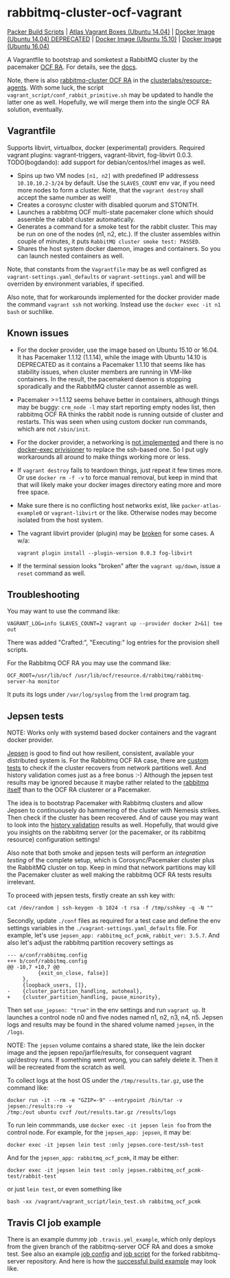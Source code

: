 # rabbitmq-cluster-ocf-vagrant

[Packer Build Scripts](https://github.com/bogdando/packer-atlas-example)
| [Atlas Vagrant Boxes (Ubuntu 14.04)](https://atlas.hashicorp.com/bogdando/boxes/rabbitmq-cluster-ocf)
| [Docker Image (Ubuntu 14.04) DEPRECATED](https://hub.docker.com/r/bogdando/rabbitmq-cluster-ocf/)
| [Docker Image (Ubuntu 15.10)](https://hub.docker.com/r/bogdando/rabbitmq-cluster-ocf-wily/)
| [Docker Image (Ubuntu 16.04)](https://hub.docker.com/r/bogdando/rabbitmq-cluster-ocf-xenial/)

A Vagrantfile to bootstrap and somketest a RabbitMQ cluster by the pacemaker
[OCF RA](https://github.com/rabbitmq/rabbitmq-server/blob/master/scripts/rabbitmq-server-ha.ocf).
For details, see the [docs](http://www.rabbitmq.com/pacemaker.html).

Note, there is also [rabbitmq-cluster OCF RA](https://github.com/ClusterLabs/resource-agents/blob/master/heartbeat/rabbitmq-cluster)
in the [clusterlabs/resource-agents](https://github.com/ClusterLabs/resource-agents).
With some luck, the script ``vagrant_script/conf_rabbit_primitive.sh`` may
be updated to handle the latter one as well. Hopefully, we will merge them into
the single OCF RA solution, eventually.

## Vagrantfile

Supports libvirt, virtualbox, docker (experimental) providers.
Required vagrant plugins: vagrant-triggers, vagrant-libvirt, fog-libvirt 0.0.3.
TODO(bogdando): add support for debian/centos/rhel images as well.

* Spins up two VM nodes ``[n1, n2]`` with predefined IP addressess
  ``10.10.10.2-3/24`` by default. Use the ``SLAVES_COUNT`` env var, if you need
  more nodes to form a cluster. Note, that the ``vagrant destroy`` shall accept
  the same number as well!
* Creates a corosync cluster with disabled quorum and STONITH.
* Launches a rabbitmq OCF multi-state pacemaker clone which should assemble
  the rabbit cluster automatically.
* Generates a command for a smoke test for the rabbit cluster. This may be
  run on one of the nodes (n1, n2, etc.). If the cluster assembles within couple
  of minutes, it puts `RabbitMQ cluster smoke test: PASSED`.
* Shares the host system docker daemon, images and containers. So you can
  launch nested containers as well.

Note, that constants from the ``Vagrantfile`` may be as well configred as
``vagrant-settings.yaml_defaults`` or ``vagrant-settings.yaml`` and will be
overriden by environment variables, if specified.

Also note, that for workarounds implemented for the docker provider made
the command ``vagrant ssh`` not working. Instead use the
``docker exec -it n1 bash`` or suchlike.

## Known issues

* For the docker provider, use the image based on Ubuntu 15.10 or 16.04. It
  has Pacemaker 1.1.12 (1.1.14), while the image with Ubuntu 14.10 is
  DEPRECATED as it contains a Pacemaker 1.1.10 that seems like has stability
  issues, when cluster members are running in VM-like containers. In the
  result, the pacemakerd daemon is stopping sporadically and the RabbitMQ
  cluster cannot assemble as well.

* Pacemaker >=1.1.12 seems behave better in containers, although things may be
  buggy: ``crm_node -l`` may start reporting empty nodes list, then rabbitmq OCF
  RA thinks the rabbit node is running outside of cluster and restarts. This was
  seen when using custom docker run commands, which are not ``/sbin/init``.

* For the docker provider, a networking is [not implemented](https://github.com/mitchellh/vagrant/issues/6667)
  and there is no [docker-exec privisioner](https://github.com/mitchellh/vagrant/issues/4179)
  to replace the ssh-based one. So I put ugly workarounds all around to make
  things working more or less.

* If ``vagrant destroy`` fails to teardown things, just repeat it few times more.
  Or use ``docker rm -f -v`` to force manual removal, but keep in mind that
  that will likely make your docker images directory eating more and more free
  space.

* Make sure there is no conflicting host networks exist, like
  ``packer-atlas-example0`` or ``vagrant-libvirt`` or the like. Otherwise nodes may
  become isolated from the host system.

* The vagrant libvirt provider (plugin) may be
  [broken](https://github.com/fog/fog-libvirt/issues/16) for some cases. A w/a:
  ```
  vagrant plugin install --plugin-version 0.0.3 fog-libvirt
  ```

* If the terminal session looks "broken" after the ``vagrant up/down``, issue a
  ``reset`` command as well.

## Troubleshooting

You may want to use the command like:
```
VAGRANT_LOG=info SLAVES_COUNT=2 vagrant up --provider docker 2>&1| tee out
```

There was added "Crafted:", "Executing:" log entries for the
provision shell scripts.

For the Rabbitmq OCF RA you may use the command like:
```
OCF_ROOT=/usr/lib/ocf /usr/lib/ocf/resource.d/rabbitmq/rabbitmq-server-ha monitor
```

It puts its logs under ``/var/log/syslog`` from the `lrmd` program tag.

## Jepsen tests

NOTE: Works only with systemd based docker containers and the vagrant docker
provider.

[Jepsen](https://github.com/aphyr/jepsen) is good to find out how resilient,
consistent, available your distributed system is. For the Rabbitmq OCF RA case,
there are [custom tests](https://github.com/bogdando/jepsen/tree/rabbit_pcmk/rabbitmq_ocf_pcmk)
to check if the cluster recovers from network partitions well. And history
validation comes just as a free bonus :-) Although the jepsen test results may
be ignored because it maybe rather related to the
[rabbitmq itself](https://aphyr.com/posts/315-call-me-maybe-rabbitmq) than to
the OCF RA clusterer or a Pacemaker.

The idea is to bootstrap Pacemaker with Rabbitmq clusters and allow Jepsen to
continuousely do hammering of the cluster with Nemesis strikes. Then check if
the cluster has been recovered. And of cause you may want to look into the
[history validation](https://aphyr.com/posts/314-computational-techniques-in-knossos)
results as well. Hopefully, that would give you insights on the rabbitmq server
(or the pacemaker, or its rabbitmq resource) configuration settings!

Also note that both smoke and jepsen tests will perform an *integration testing*
of the complete setup, which is Corosync/Pacemaker cluster plus the RabbitMQ
cluster on top. Keep in mind that network partitions may kill the Pacemaker
cluster as well making the rabbitmq OCF RA tests results irrelevant.

To proceed with jepsen tests, firstly create an ssh key with:
```
cat /dev/random | ssh-keygen -b 1024 -t rsa -f /tmp/sshkey -q -N ""
```
Secondly, update `./conf` files as required for a test case and define the env
settings variables in the `./vagrant-settings.yaml_defaults` file. For example,
let's use `jepsen_app: rabbitmq_ocf_pcmk`, `rabbit_ver: 3.5.7`.
And also let's adjust the rabbitmq partition recovery settings as
```
--- a/conf/rabbitmq.config
+++ b/conf/rabbitmq.config
@@ -10,7 +10,7 @@
          {exit_on_close, false}]
     },
     {loopback_users, []},
-    {cluster_partition_handling, autoheal},
+    {cluster_partition_handling, pause_minority},
```

Then set `use_jepsen: "true"` in the env settings  and run ``vagrant up``.
It launches a control node n0 and five nodes named n1, n2, n3, n4, n5. Jepsen logs
and results may be found in the shared volume named `jepsen`, in the `/logs`.

NOTE: The `jepsen` volume contains a shared state, like the lein docker image and
the jepsen repo/jarfile/results, for consequent vagrant up/destroy runs. If
something went wrong, you can safely delete it. Then it will be recreated from the
scratch as well.

To collect logs at the host OS under the `/tmp/results.tar.gz`, use the command like:
```
docker run -it --rm -e "GZIP=-9" --entrypoint /bin/tar -v jepsen:/results:ro -v
/tmp:/out ubuntu cvzf /out/results.tar.gz /results/logs
```

To run lein commmands, use ``docker exec -it jepsen lein foo`` from the control node.
For example, for the `jepsen_app: jepsen`, it may be:
```
docker exec -it jepsen lein test :only jepsen.core-test/ssh-test
```
And for the `jepsen_app: rabbitmq_ocf_pcmk`, it may be either:
```
docker exec -it jepsen lein test :only jepsen.rabbitmq_ocf_pcmk-test/rabbit-test
```
or just ``lein test``, or even something like
```
bash -xx /vagrant/vagrant_script/lein_test.sh rabbitmq_ocf_pcmk
```

## Travis CI job example

There is an example dummy job ``.travis.yml_example``, which only deploys
from the given branch of the rabbitmq-server OCF RA and does a smoke test.
See also an example [job config](https://github.com/bogdando/rabbitmq-server/blob/rabbit_ocf_ra_travis/.travis.yml)
and [job script](https://github.com/bogdando/rabbitmq-server/blob/rabbit_ocf_ra_travis/scripts/travis_test_ocf_ra.sh)
for the forked rabbitmq-server repository. And here is how the
[successful build example](https://travis-ci.org/bogdando/rabbitmq-server/builds/109353708)
may look like.
